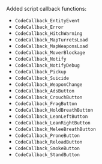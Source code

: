 Added script callback functions:
  * `CodeCallback_EntityEvent`
  * `CodeCallback_Error`
  * `CodeCallback_HitchWarning`
  * `CodeCallback_MapTurretsLoad`
  * `CodeCallback_MapWeaponsLoad`
  * `CodeCallback_MoverBlockage`
  * `CodeCallback_Notify`
  * `CodeCallback_NotifyDebug`
  * `CodeCallback_Pickup`
  * `CodeCallback_Suicide`
  * `CodeCallback_WeaponChange`
  * `CodeCallback_AdsButton`
  * `CodeCallback_CrouchButton`
  * `CodeCallback_FragButton`
  * `CodeCallback_HoldBreathButton`
  * `CodeCallback_LeanLeftButton`
  * `CodeCallback_LeanRightButton`
  * `CodeCallback_MeleeBreathButton`
  * `CodeCallback_ProneButton`
  * `CodeCallback_ReloadButton`
  * `CodeCallback_SmokeButton`
  * `CodeCallback_StandButton`